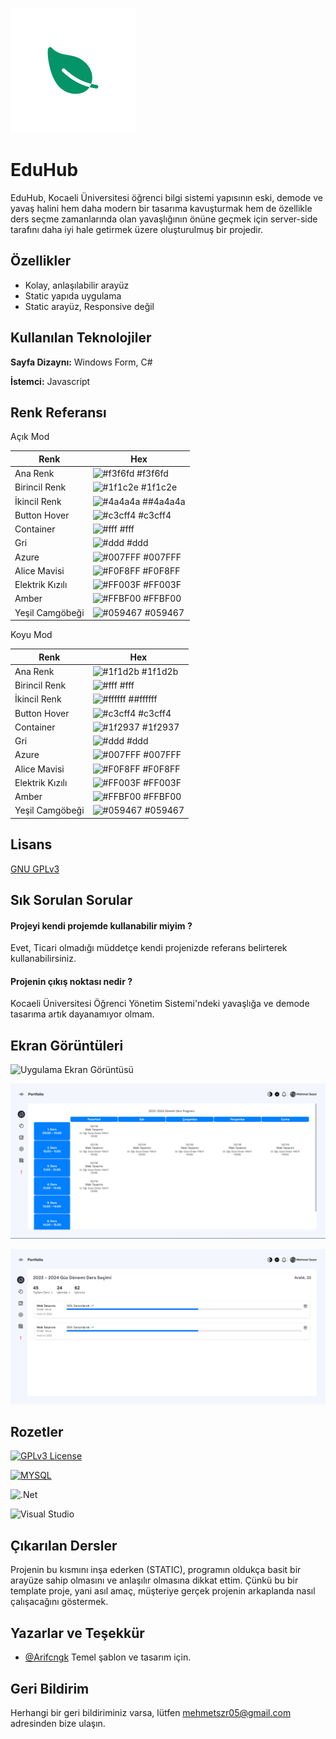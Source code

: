 
![Logo](https://raw.githubusercontent.com/KeyBoarT/EduHub/d9f2281994cff421be5cb0ccb5a17d64ae7286a4/assets/images/icon.svg)

    
# EduHub

EduHub, Kocaeli Üniversitesi öğrenci bilgi sistemi yapısının eski, demode ve yavaş halini hem daha modern bir tasarıma kavuşturmak hem de özellikle ders seçme zamanlarında olan yavaşlığının önüne geçmek için server-side tarafını daha iyi hale getirmek üzere oluşturulmuş bir projedir.

## Özellikler

- Kolay, anlaşılabilir arayüz
- Static yapıda uygulama
- Static arayüz, Responsive değil

  
## Kullanılan Teknolojiler

**Sayfa Dizaynı:** Windows Form, C#

**İstemci:** Javascript

## Renk Referansı

Açık Mod

| Renk             | Hex                                                                |
| ----------------- | ------------------------------------------------------------------ |
| Ana Renk | ![#f3f6fd](https://via.placeholder.com/10/f3f6fd?text=+) #f3f6fd |
| Birincil Renk | ![#1f1c2e](https://via.placeholder.com/10/1f1c2e?text=+) #1f1c2e |
| İkincil Renk | ![#4a4a4a](https://via.placeholder.com/10/4a4a4a?text=+)  ##4a4a4a |
| Button Hover | ![#c3cff4](https://via.placeholder.com/10/c3cff4?text=+) #c3cff4 | 
| Container | ![#fff](https://via.placeholder.com/10/fff?text=+) #fff | 
| Gri | ![#ddd](https://via.placeholder.com/10/ddd?text=+) #ddd | 
| Azure | ![#007FFF](https://via.placeholder.com/10/007FFF?text=+) #007FFF | 
| Alice Mavisi | ![#F0F8FF](https://via.placeholder.com/10/F0F8FF?text=+) #F0F8FF | 
| Elektrik Kızılı | ![#FF003F](https://via.placeholder.com/10/FF003F?text=+) #FF003F | 
| Amber | ![#FFBF00](https://via.placeholder.com/10/FFBF00?text=+) #FFBF00 | 
| Yeşil Camgöbeği | ![#059467](https://via.placeholder.com/10/059467?text=+) #059467 | 

Koyu Mod

| Renk             | Hex                                                                |
| ----------------- | ------------------------------------------------------------------ |
| Ana Renk | ![#1f1d2b](https://via.placeholder.com/10/1f1d2b?text=+) #1f1d2b |
| Birincil Renk | ![#fff](https://via.placeholder.com/10/fff?text=+) #fff |
| İkincil Renk | ![#ffffff](https://via.placeholder.com/10/ffffff?text=+)  ##ffffff |
| Button Hover | ![#c3cff4](https://via.placeholder.com/10/c3cff4?text=+) #c3cff4 | 
| Container | ![#1f2937](https://via.placeholder.com/10/1f2937?text=+) #1f2937 | 
| Gri | ![#ddd](https://via.placeholder.com/10/ddd?text=+) #ddd | 
| Azure | ![#007FFF](https://via.placeholder.com/10/007FFF?text=+) #007FFF | 
| Alice Mavisi | ![#F0F8FF](https://via.placeholder.com/10/F0F8FF?text=+) #F0F8FF | 
| Elektrik Kızılı | ![#FF003F](https://via.placeholder.com/10/FF003F?text=+) #FF003F | 
| Amber | ![#FFBF00](https://via.placeholder.com/10/FFBF00?text=+) #FFBF00 | 
| Yeşil Camgöbeği | ![#059467](https://via.placeholder.com/10/059467?text=+) #059467 | 

## Lisans

[GNU GPLv3](https://choosealicense.com/licenses/gpl-3.0/)

  
## Sık Sorulan Sorular

#### Projeyi kendi projemde kullanabilir miyim ?
Evet, Ticari olmadığı müddetçe kendi projenizde referans belirterek kullanabilirsiniz.

#### Projenin çıkış noktası nedir ?

Kocaeli Üniversitesi Öğrenci Yönetim Sistemi'ndeki yavaşlığa ve demode tasarıma artık dayanamıyor olmam.

  
## Ekran Görüntüleri

![Uygulama Ekran Görüntüsü](https://github.com/KeyBoarT/Portfolio-Static/blob/main/screenshots/adminPanel.png?raw=true)

![Uygulama Ekran Görüntüsü](https://github.com/KeyBoarT/EduHub/blob/main/assets/screenshots/syllabus.png?raw=true)

![Uygulama Ekran Görüntüsü](https://github.com/KeyBoarT/EduHub/blob/main/assets/screenshots/selection.png?raw=true)
## Rozetler

[![GPLv3 License](https://img.shields.io/badge/License-GPL%20v3-yellow.svg)](https://opensource.org/licenses/)


[![MYSQL](https://img.shields.io/badge/MySQL-005C84?style=for-the-badge&logo=mysql&logoColor=white)]()

![.Net](https://img.shields.io/badge/.NET-5C2D91?style=for-the-badge&logo=.net&logoColor=white)

![Visual Studio](https://img.shields.io/badge/Visual%20Studio-5C2D91.svg?style=for-the-badge&logo=visual-studio&logoColor=white)


## Çıkarılan Dersler

Projenin bu kısmını inşa ederken (STATIC), programın oldukça basit bir arayüze sahip olmasını ve anlaşılır olmasına dikkat ettim. Çünkü bu bir template proje, yani asıl amaç, müşteriye gerçek projenin arkaplanda nasıl çalışacağını göstermek.
  
## Yazarlar ve Teşekkür

- [@Arifcngk](https://github.com/Arifcngk) Temel şablon ve tasarım için.
  
## Geri Bildirim

Herhangi bir geri bildiriminiz varsa, lütfen mehmetszr05@gmail.com adresinden bize ulaşın.

  
